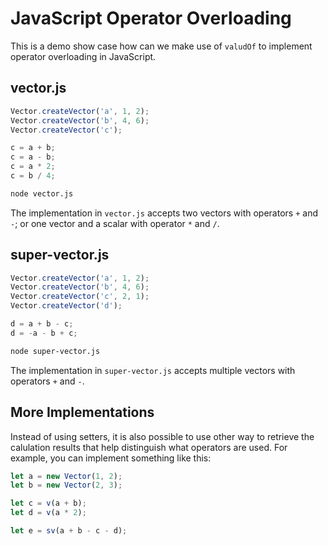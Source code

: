 # JavaScript Operator Overloading

This is a demo show case how can we make use of `valudOf` to implement operator overloading in JavaScript.

## vector.js

```js
Vector.createVector('a', 1, 2);
Vector.createVector('b', 4, 6);
Vector.createVector('c');

c = a + b;
c = a - b;
c = a * 2;
c = b / 4;
```

```sh
node vector.js
```

The implementation in `vector.js` accepts two vectors with operators `+` and `-`; or one vector and a scalar with operator `*` and `/`.

## super-vector.js

```js
Vector.createVector('a', 1, 2);
Vector.createVector('b', 4, 6);
Vector.createVector('c', 2, 1);
Vector.createVector('d');

d = a + b - c;
d = -a - b + c;
```

```sh
node super-vector.js
```

The implementation in `super-vector.js` accepts multiple vectors with operators `+` and `-`.

## More Implementations

Instead of using setters, it is also possible to use other way to retrieve the calulation results that help distinguish what operators are used.
For example, you can implement something like this:

```js
let a = new Vector(1, 2);
let b = new Vector(2, 3);

let c = v(a + b);
let d = v(a * 2);

let e = sv(a + b - c - d);
```
